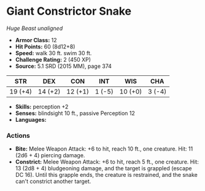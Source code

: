 # Giant Constrictor Snake

*Huge* *Beast* *unaligned*

- **Armor Class:** 12
- **Hit Points:** 60 (8d12+8)
- **Speed:** walk 30 ft. swim 30 ft.
- **Challenge Rating:** 2 (450 XP)
- **Source:** 5.1 SRD (2015 MM), page 374

| STR | DEX | CON | INT | WIS | CHA |
| --- | --- | --- | --- | --- | --- |
| 19 (+4) | 14 (+2) | 12 (+1) | 1 (-5) | 10 (+0) | 3 (-4) |

- **Skills:** perception +2
- **Senses:** blindsight 10 ft., passive Perception 12
- **Languages:** 

### Actions

- **Bite:** Melee Weapon Attack: +6 to hit, reach 10 ft., one creature. Hit: 11 (2d6 + 4) piercing damage.
- **Constrict:** Melee Weapon Attack: +6 to hit, reach 5 ft., one creature. Hit: 13 (2d8 + 4) bludgeoning damage, and the target is grappled (escape DC 16). Until this grapple ends, the creature is restrained, and the snake can't constrict another target.


